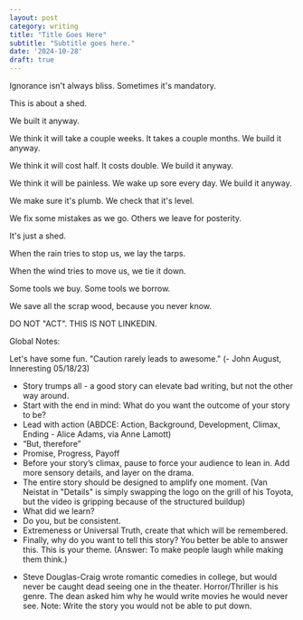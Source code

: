 ```yaml
---
layout: post
category: writing
title: "Title Goes Here"
subtitle: "Subtitle goes here."
date: '2024-10-28'
draft: true
---
```


Ignorance isn't always bliss. Sometimes it's mandatory.

This is about a shed. 

We built it anyway. 

We think it will take a couple weeks. It takes a couple months. We build it anyway.

We think it will cost half. It costs double. We build it anyway.

We think it will be painless. We wake up sore every day. We build it anyway.

We make sure it's plumb. We check that it's level.

We fix some mistakes as we go. Others we leave for posterity. 

It's just a shed.

When the rain tries to stop us, we lay the tarps.

When the wind tries to move us, we tie it down.

Some tools we buy. Some tools we borrow.

We save all the scrap wood, because you never know.

<!-- Notes: arrange "We built it anyway" so it's not all in the same place? Find some rhyming endings?  -->

DO NOT "ACT". THIS IS NOT LINKEDIN.

Global Notes:

Let's have some fun. "Caution rarely leads to awesome." (- John August, Inneresting 05/18/23)

- Story trumps all - a good story can elevate bad writing, but not the other way around.
- Start with the end in mind: What do you want the outcome of your story to be?
- Lead with action (ABDCE: Action, Background, Development, Climax, Ending - Alice Adams, via Anne Lamott)
- “But, therefore”
- Promise, Progress, Payoff
- Before your story’s climax, pause to force your audience to lean in. Add more sensory details, and layer on the drama.
- The entire story should be designed to amplify one moment. (Van Neistat in "Details" is simply swapping the logo on the grill of his Toyota, but the video is gripping because of the structured buildup)
- What did we learn?
- Do you, but be consistent.
- Extremeness or Universal Truth, create that which will be remembered.
- Finally, why do you want to tell this story? You better be able to answer this. This is your theme. (Answer: To make people laugh while making them think.)

<!-- Candidate note -->
- Steve Douglas-Craig wrote romantic comedies in college, but would never be caught dead seeing one in the theater. Horror/Thriller is his genre. The dean asked him why he would write movies he would never see. Note: Write the story you would not be able to put down.